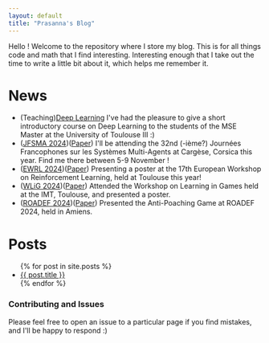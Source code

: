 ```yaml
---
layout: default
title: "Prasanna's Blog"
---
```


Hello ! Welcome to the repository where I store my blog. This is for all things code and math that I find interesting. Interesting enough that I take out the time to write a little bit about it, which helps me remember it. 


# News
- (Teaching)[Deep Learning](https://forgemia.inra.fr/siva-sri-prasanna.maddila/course-deeplearning-mse-m2) I've had the pleasure to give a short introductory course on Deep Learning to the students of the MSE Master at the University of Toulouse III :) 
- ([JFSMA 2024](https://easychair.org/cfp/jfsma2024))([Paper](https://hal.science/hal-04699116))  I'll be attending the 32nd (-ième?) Journées Francophones sur les Systèmes Multi-Agents at Cargèse, Corsica this year. Find me there between 5-9 November !
- ([EWRL 2024](https://ewrl.wordpress.com/ewrl17-2024/))([Paper](https://openreview.net/forum?id=JSWRnHC93W&noteId=JSWRnHC93W)) Presenting a poster at the 17th European Workshop on Reinforcement Learning, held at Toulouse this year!
- ([WLiG 2024](https://indico.math.cnrs.fr/event/10543/overview))([Paper](https://hal.science/hal-04701220)) Attended the Workshop on Learning in Games held at the IMT, Toulouse, and presented a poster.
- ([ROADEF 2024](https://roadef2024.sciencesconf.org/?lang=fr))([Paper](https://roadef2024.sciencesconf.org/511462)) Presented the Anti-Poaching Game at ROADEF 2024, held in Amiens. 


# Posts 

<ul>
  {% for post in site.posts %}
    <li>
      <a href="{{ post.url | prepend: site.url }}">{{ post.title }}</a>
    </li>
  {% endfor %}
</ul>


### Contributing and Issues

Please feel free to open an issue to a particular page if you find mistakes, and I'll be happy to respond :)
